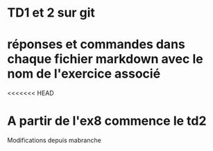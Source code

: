 # TD1 et 2 sur git
# réponses et commandes dans chaque fichier markdown avec le nom de l'exercice associé
<<<<<<< HEAD
# A partir de l'ex8 commence le td2
Modifications depuis mabranche

